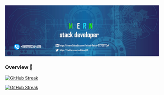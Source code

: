 

<!--
**mdfaisalgithup/mdfaisalgithup** is a ✨ _special_ ✨ repository because its `README.md` (this file) appears on your GitHub profile.

Here are some ideas to get you started:

-->

![banner](https://raw.githubusercontent.com/mdfaisalgithup/mdfaisalgithup/main/web-3706551_1280%20copy%202.png)



### Overview 👋

[![GitHub Streak](https://github-readme-streak-stats.herokuapp.com?user=mdfaisalgithup)](https://git.io/streak-stats)


<div>
<a style="display: block; margin: auto;" href="https://git.io/streak-stats"><img src="https://github-readme-streak-stats.herokuapp.com?user=mdfaisalgithup&theme=merko" alt="GitHub Streak" /></a>
</div>



